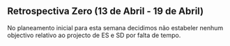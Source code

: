 ##  Retrospectiva Zero (13 de Abril - 19 de Abril)
No planeamento inicial para esta semana decidimos não estabeler nenhum objectivo relativo ao projecto de ES e SD por falta de tempo.

